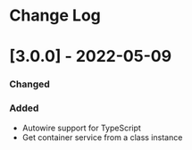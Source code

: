 # Change Log

# [3.0.0] - 2022-05-09
### Changed
### Added
- Autowire support for TypeScript
- Get container service from a class instance
